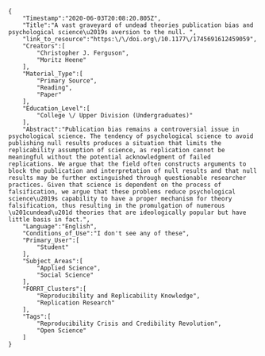 
    {
        "Timestamp":"2020-06-03T20:08:20.805Z",
        "Title":"A vast graveyard of undead theories publication bias and psychological science\u2019s aversion to the null. ",
        "link_to_resource":"https:\/\/doi.org\/10.1177\/1745691612459059",
        "Creators":[
            "Christopher J. Ferguson",
            "Moritz Heene"
        ],
        "Material_Type":[
            "Primary Source",
            "Reading",
            "Paper"
        ],
        "Education_Level":[
            "College \/ Upper Division (Undergraduates)"
        ],
        "Abstract":"Publication bias remains a controversial issue in psychological science. The tendency of psychological science to avoid publishing null results produces a situation that limits the replicability assumption of science, as replication cannot be meaningful without the potential acknowledgment of failed replications. We argue that the field often constructs arguments to block the publication and interpretation of null results and that null results may be further extinguished through questionable researcher practices. Given that science is dependent on the process of falsification, we argue that these problems reduce psychological science\u2019s capability to have a proper mechanism for theory falsification, thus resulting in the promulgation of numerous \u201cundead\u201d theories that are ideologically popular but have little basis in fact.",
        "Language":"English",
        "Conditions_of_Use":"I don't see any of these",
        "Primary_User":[
            "Student"
        ],
        "Subject_Areas":[
            "Applied Science",
            "Social Science"
        ],
        "FORRT_Clusters":[
            "Reproducibility and Replicability Knowledge",
            "Replication Research"
        ],
        "Tags":[
            "Reproducibility Crisis and Credibility Revolution",
            "Open Science"
        ]
    }
